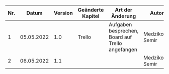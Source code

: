 | Nr. | Datum      | Version | Geänderte Kapitel | Art der  Änderung     | Autor       | Status |
|-----|------------|---------|-------------------|-----------------------|-------------|--------|
| 1   | 05.05.2022 | 1.0     | Trello            | Aufgaben besprechen, Board auf Trello angefangen | Medzikovic Semir | iB |
| 2   | 06.05.2022 | 1.1     |                   |                       | Medzikovic Semir | iB |